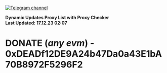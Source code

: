 [![Telegram channel](https://img.shields.io/endpoint?url=https://runkit.io/damiankrawczyk/telegram-badge/branches/master?url=https://t.me/n4z4v0d)](https://t.me/n4z4v0d) 

**Dynamic Updates Proxy List with Proxy Checker**  
**Last Updated: 17.12.23 02:07**

# DONATE (_any evm_) - 0xDEADf12DE9A24b47Da0a43E1bA70B8972F5296F2
